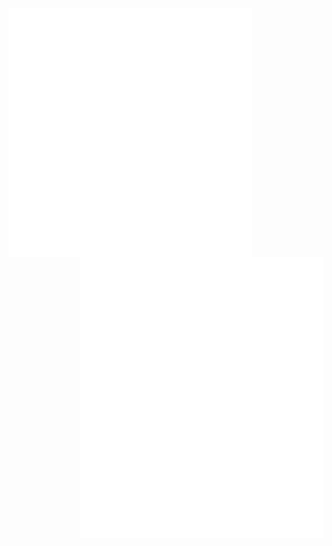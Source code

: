 <a href="https://metrics.lecoq.io/about/YHNdnzj">
  <img align="left" width="390" src="./metrics_left.svg"/>
  <img align="right" width="390" src="./metrics_right.svg"/>
</a>
